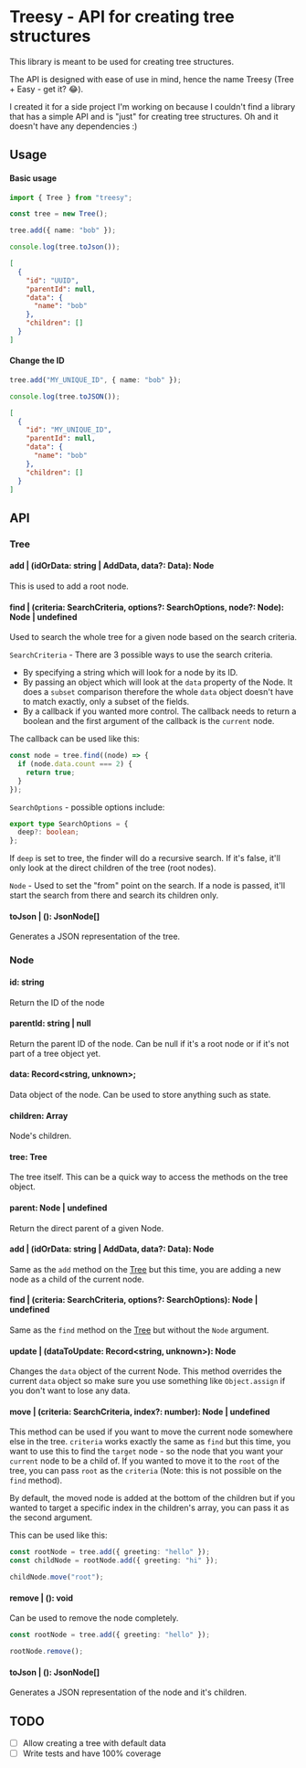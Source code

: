 # Treesy - API for creating tree structures

This library is meant to be used for creating tree structures.

The API is designed with ease of use in mind, hence the name Treesy (Tree + Easy - get it? 😂).

I created it for a side project I'm working on because I couldn't find a library that has a simple API and is "just" for creating tree structures. Oh and it doesn't have any dependencies :)

## Usage

#### Basic usage

```ts
import { Tree } from "treesy";

const tree = new Tree();

tree.add({ name: "bob" });

console.log(tree.toJson());
```

```json
[
  {
    "id": "UUID",
    "parentId": null,
    "data": {
      "name": "bob"
    },
    "children": []
  }
]
```

#### Change the ID

```ts
tree.add("MY_UNIQUE_ID", { name: "bob" });

console.log(tree.toJSON());
```

```json
[
  {
    "id": "MY_UNIQUE_ID",
    "parentId": null,
    "data": {
      "name": "bob"
    },
    "children": []
  }
]
```

## API

### Tree

#### add | (idOrData: string | AddData, data?: Data): Node

This is used to add a root node.

#### find | (criteria: SearchCriteria, options?: SearchOptions, node?: Node): Node | undefined

Used to search the whole tree for a given node based on the search criteria.

`SearchCriteria` - There are 3 possible ways to use the search criteria.

- By specifying a string which will look for a node by its ID.
- By passing an object which will look at the `data` property of the Node. It does a `subset` comparison therefore the whole `data` object doesn't have to match exactly, only a subset of the fields.
- By a callback if you wanted more control. The callback needs to return a boolean and the first argument of the callback is the `current` node.

The callback can be used like this:

```ts
const node = tree.find((node) => {
  if (node.data.count === 2) {
    return true;
  }
});
```

`SearchOptions` - possible options include:

```ts
export type SearchOptions = {
  deep?: boolean;
};
```

If `deep` is set to tree, the finder will do a recursive search. If it's false, it'll only look at the direct children of the tree (root nodes).

`Node` - Used to set the "from" point on the search. If a node is passed, it'll start the search from there and search its children only.

#### toJson | (): JsonNode[]

Generates a JSON representation of the tree.

### Node

#### id: string

Return the ID of the node

#### parentId: string | null

Return the parent ID of the node. Can be null if it's a root node or if it's not part of a tree object yet.

#### data: Record<string, unknown>;

Data object of the node. Can be used to store anything such as state.

#### children: Array<Node>

Node's children.

#### tree: Tree

The tree itself. This can be a quick way to access the methods on the tree object.

#### parent: Node | undefined

Return the direct parent of a given Node.

#### add | (idOrData: string | AddData, data?: Data): Node

Same as the `add` method on the [Tree](#tree) but this time, you are adding a new node as a child of the current node.

#### find | (criteria: SearchCriteria, options?: SearchOptions): Node | undefined

Same as the `find` method on the [Tree](#tree) but without the `Node` argument.

#### update | (dataToUpdate: Record<string, unknown>): Node

Changes the `data` object of the current Node. This method overrides the current `data` object so make sure you use something like `Object.assign` if you don't want to lose any data.

#### move | (criteria: SearchCriteria, index?: number): Node | undefined

This method can be used if you want to move the current node somewhere else in the tree. `criteria` works exactly the same as `find` but this time, you want to use this to find the `target` node - so the node that you want your `current` node to be a child of. If you wanted to move it to the `root` of the tree, you can pass `root` as the `criteria` (Note: this is not possible on the `find` method).

By default, the moved node is added at the bottom of the children but if you wanted to target a specific index in the children's array, you can pass it as the second argument.

This can be used like this:

```ts
const rootNode = tree.add({ greeting: "hello" });
const childNode = rootNode.add({ greeting: "hi" });

childNode.move("root");
```

#### remove | (): void

Can be used to remove the node completely.

```ts
const rootNode = tree.add({ greeting: "hello" });

rootNode.remove();
```

#### toJson | (): JsonNode[]

Generates a JSON representation of the node and it's children.

## TODO

- [ ] Allow creating a tree with default data
- [ ] Write tests and have 100% coverage
